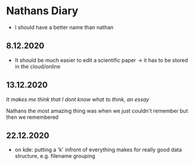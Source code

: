 Nathans Diary
=============

- I should have a better name than nathan

8.12.2020
----

- It should be much easier to edit a scientific paper -> it has to be stored in the cloud/online

13.12.2020
----
*It makes me think that I dont know what to think, an essay*

Nathans the most amazing thing was when we just couldn't remember but then we remembered 

22.12.2020
----
- on kde: putting a 'k' infront of everything makes for really good data structure, e.g. filename grouping
